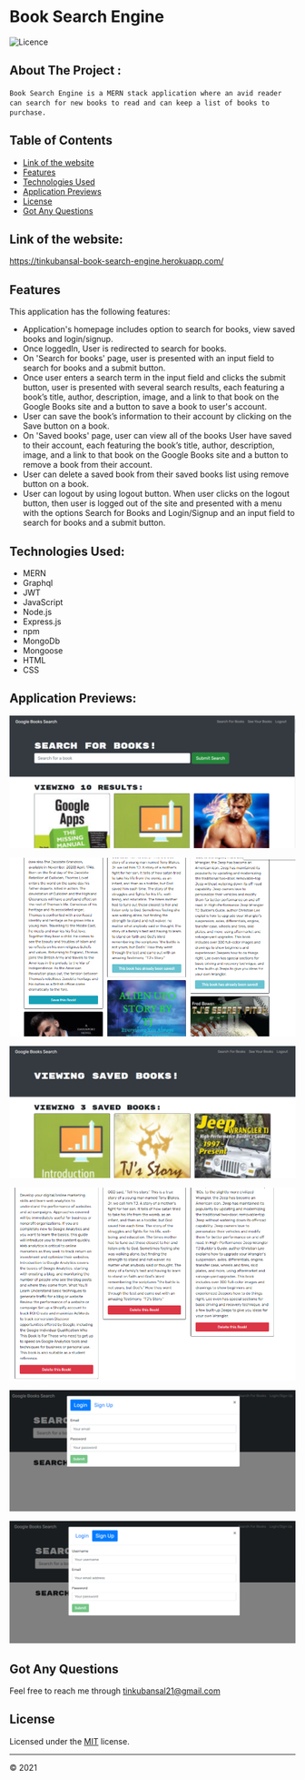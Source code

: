 # Book Search Engine

![Licence](https://img.shields.io/badge/Licence-MIT-green.png)

## About The Project :

`Book Search Engine is a MERN stack application where an avid reader can search for new books to read and can keep a list of books to purchase.`

## Table of Contents

- [Link of the website](#link-of-the-website)
- [Features](#features)
- [Technologies Used](#technologies-used)
- [Application Previews](#application-previews)
- [License](#license)
- [Got Any Questions](#got-any-questions)

## Link of the website:

https://tinkubansal-book-search-engine.herokuapp.com/

## Features

This application has the following features:

- Application's homepage includes option to search for books, view saved books and login/signup.
- Once loggedIn, User is redirected to search for books.
- On 'Search for books' page, user is presented with an input field to search for books and a submit button.
- Once user enters a search term in the input field and clicks the submit button, user is presented with several search results, each featuring a book’s title, author, description, image, and a link to that book on the Google Books site and a button to save a book to user's account.
- User can save the book’s information to their account by clicking on the Save button on a book.
- On 'Saved books' page, user can view all of the books User have saved to their account, each featuring the book’s title, author, description, image, and a link to that book on the Google Books site and a button to remove a book from their account.
- User can delete a saved book from their saved books list using remove button on a book.
- User can logout by using logout button. When user clicks on the logout button, then user is logged out of the site and presented with a menu with the options Search for Books and Login/Signup and an input field to search for books and a submit button.

## Technologies Used:

- MERN
- Graphql
- JWT
- JavaScript
- Node.js
- Express.js
- npm
- MongoDb
- Mongoose
- HTML
- CSS

## Application Previews:

![Search Books](client/src/assets/images/SearchForBooks.png)

![Save New Books](client/src/assets/images/SaveNewBook.png)

![View Saved Books](client/src/assets/images/SavedBooks.png)

![Delete Book](client/src/assets/images/DeleteBook.png)

![Login](client/src/assets/images/LogIn.png)

![SignUp](client/src/assets/images/SignUp.png)

## Got Any Questions

Feel free to reach me through
tinkubansal21@gmail.com

## License

Licensed under the [MIT](https://github.com/tinkubansal95/book-search-engine/blob/main/LICENSE) license.

---

© 2021
